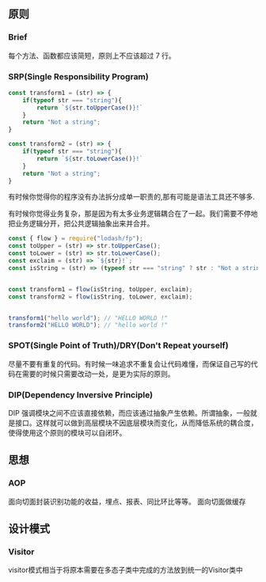 ## 原则

### Brief
每个方法、函数都应该简短，原则上不应该超过 7 行。
###  SRP(Single Responsibility Program)

```javascript
const transform1 = (str) => {
    if(typeof str === "string"){
        return `${str.toUpperCase()}!`
    }
    return "Not a string";
}

const transform2 = (str) => {
    if(typeof str === "string"){
        return `${str.toLowerCase()}!`
    }
    return "Not a string";
}

```
有时候你觉得你的程序没有办法拆分成单一职责的,那有可能是语法工具还不够多.

有时候你觉得业务复杂，那是因为有太多业务逻辑耦合在了一起。我们需要不停地把业务逻辑分开，把公共逻辑抽象出来并合并。


```javascript
const { flow } = require("lodash/fp");
const toUpper = (str) => str.toUpperCase();
const toLower = (str) => str.toLowerCase();
const exclaim = (str) => `${str}!`;
const isString = (str) => (typeof str === "string" ? str : "Not a string");


const transform1 = flow(isString, toUpper, exclaim);
const transform2 = flow(isString, toLower, exclaim);


transform1("hello world"); // "HELLO WORLD !"
transform2("HELLO WORLD"); // "hello world !"
```
### SPOT(Single Point of Truth)/DRY(Don't Repeat yourself)
尽量不要有重复的代码。有时候一味追求不重复会让代码难懂，而保证自己写的代码在需要的时候只需要改动一处，是更为实际的原则。

### DIP(Dependency Inversive Principle)
DIP 强调模块之间不应该直接依赖，而应该通过抽象产生依赖。所谓抽象，一般就是接口。这样就可以做到高层模块不因底层模块而变化，从而降低系统的耦合度，使得使用这个原则的模块可以自闭环。

## 思想
### AOP
面向切面封装识别功能的收益，埋点、报表、同比环比等等。
面向切面做缓存

## 设计模式
### Visitor
visitor模式相当于将原本需要在多态子类中完成的方法放到统一的Visitor类中